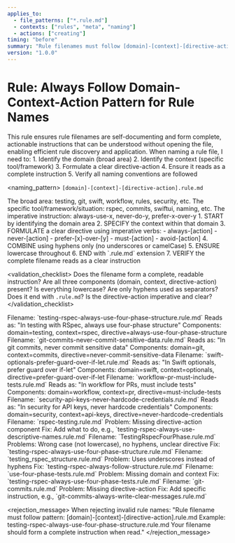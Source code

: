 ```yaml
---
applies_to:
  - file_patterns: ["*.rule.md"]
  - contexts: ["rules", "meta", "naming"]
  - actions: ["creating"]
timing: "before"
summary: "Rule filenames must follow [domain]-[context]-[directive-action].rule.md pattern"
version: "1.0.0"
---
```


# Rule: Always Follow Domain-Context-Action Pattern for Rule Names

<purpose>
This rule ensures rule filenames are self-documenting and form complete, actionable instructions that can be understood without opening the file, enabling efficient rule discovery and application.
</purpose>

<thinking>
When naming a rule file, I need to:
1. Identify the domain (broad area)
2. Identify the context (specific tool/framework)
3. Formulate a clear directive-action
4. Ensure it reads as a complete instruction
5. Verify all naming conventions are followed
</thinking>

<naming_pattern>
`[domain]-[context]-[directive-action].rule.md`

<components>
<domain>The broad area: testing, git, swift, workflow, rules, security, etc.</domain>
<context>The specific tool/framework/situation: rspec, commits, swiftui, naming, etc.</context>
<directive-action>The imperative instruction: always-use-x, never-do-y, prefer-x-over-y</directive-action>
</components>
</naming_pattern>

<instructions>
1. START by identifying the domain area
2. SPECIFY the context within that domain
3. FORMULATE a clear directive using imperative verbs:
   - always-[action]
   - never-[action]
   - prefer-[x]-over-[y]
   - must-[action]
   - avoid-[action]
4. COMBINE using hyphens only (no underscores or camelCase)
5. ENSURE lowercase throughout
6. END with `.rule.md` extension
7. VERIFY the complete filename reads as a clear instruction
</instructions>

<validation_checklist>
<check>Does the filename form a complete, readable instruction?</check>
<check>Are all three components (domain, context, directive-action) present?</check>
<check>Is everything lowercase?</check>
<check>Are only hyphens used as separators?</check>
<check>Does it end with `.rule.md`?</check>
<check>Is the directive-action imperative and clear?</check>
</validation_checklist>

<examples>
<correct>
<example>
Filename: `testing-rspec-always-use-four-phase-structure.rule.md`
Reads as: "In testing with RSpec, always use four-phase structure"
Components: domain=testing, context=rspec, directive=always-use-four-phase-structure
</example>

<example>
Filename: `git-commits-never-commit-sensitive-data.rule.md`
Reads as: "In git commits, never commit sensitive data"
Components: domain=git, context=commits, directive=never-commit-sensitive-data
</example>

<example>
Filename: `swift-optionals-prefer-guard-over-if-let.rule.md`
Reads as: "In Swift optionals, prefer guard over if-let"
Components: domain=swift, context=optionals, directive=prefer-guard-over-if-let
</example>

<example>
Filename: `workflow-pr-must-include-tests.rule.md`
Reads as: "In workflow for PRs, must include tests"
Components: domain=workflow, context=pr, directive=must-include-tests
</example>

<example>
Filename: `security-api-keys-never-hardcode-credentials.rule.md`
Reads as: "In security for API keys, never hardcode credentials"
Components: domain=security, context=api-keys, directive=never-hardcode-credentials
</example>
</correct>

<incorrect>
<example>
Filename: `rspec-testing.rule.md`
Problem: Missing directive-action component
Fix: Add what to do, e.g., `testing-rspec-always-use-descriptive-names.rule.md`
</example>

<example>
Filename: `TestingRspecFourPhase.rule.md`
Problems: Wrong case (not lowercase), no hyphens, unclear directive
Fix: `testing-rspec-always-use-four-phase-structure.rule.md`
</example>

<example>
Filename: `testing_rspec_structure.rule.md`
Problem: Uses underscores instead of hyphens
Fix: `testing-rspec-always-follow-structure.rule.md`
</example>

<example>
Filename: `use-four-phase-tests.rule.md`
Problem: Missing domain and context
Fix: `testing-rspec-always-use-four-phase-tests.rule.md`
</example>

<example>
Filename: `git-commits.rule.md`
Problem: Missing directive-action
Fix: Add specific instruction, e.g., `git-commits-always-write-clear-messages.rule.md`
</example>
</incorrect>
</examples>

<rejection_message>
When rejecting invalid rule names:
"Rule filename must follow pattern: [domain]-[context]-[directive-action].rule.md
Example: testing-rspec-always-use-four-phase-structure.rule.md
Your filename should form a complete instruction when read."
</rejection_message>
